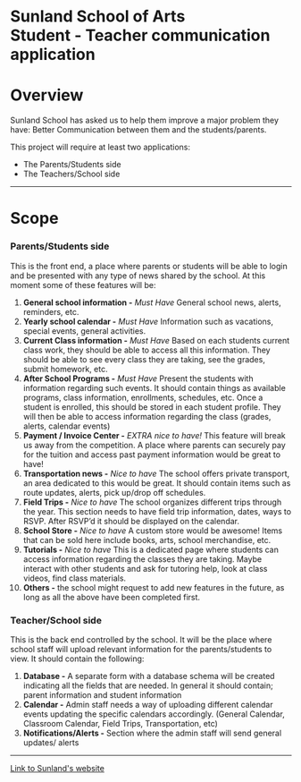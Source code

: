 # Sunland School of Arts <br> Student - Teacher communication application


# Overview
Sunland School has asked us to help them improve a major problem they have: Better Communication between them and the students/parents.

 This project will require at least two applications:
* The Parents/Students side
* The Teachers/School side

---

# Scope
### Parents/Students side

This is the front end, a place where parents or students will be able to login and be presented with any type of news shared by the school. At this moment some of these features will be:

1. **General school information -** _Must Have_ General school news, alerts, reminders, etc.
2. **Yearly school calendar -** _Must Have_ Information such as vacations, special events, general activities.
3. **Current Class information -**  _Must Have_ Based on each students current class work, they should be able to access all this information. They should be able to see every class they are taking, see the grades, submit homework, etc.
4. **After School Programs -** _Must Have_ Present the students with information regarding such events. It should contain things as available programs,  class information, enrollments, schedules, etc. Once a student is enrolled, this should be stored in each student profile. They will then be able to access information regarding the class (grades, alerts, calendar events)
5. **Payment / Invoice Center -** _EXTRA nice to have!_  This feature will break us away from the competition. A place where parents can securely pay for the tuition and access past payment information would be great to have! 
6. **Transportation news -** _Nice to have_  The school offers private transport, an area dedicated to this would be great. It should contain items such as route updates, alerts, pick up/drop off schedules.
7. **Field Trips -** _Nice to have_  The school organizes different trips through the year. This section needs to have field trip information, dates, ways to RSVP. After RSVP’d it should be displayed on the calendar. 
8. **School Store -** _Nice to have_ A custom store would be awesome! Items that can be sold here include books, arts, school merchandise, etc. 
9. **Tutorials -** _Nice to have_ This is a dedicated page where students can access information regarding the classes they are taking. Maybe interact with other students and ask for tutoring help, look at class videos, find class materials. 
10. **Others -** the school might request to add new features in the future, as long as all the above have been completed first.  


### Teacher/School side

This is the back end controlled by the school. It will be the place where school staff will upload relevant information for the parents/students to view. It should contain the following:

1. **Database -** A separate form with a database schema will be created indicating all the fields that are needed. In general it should contain; parent information and  student information
2. **Calendar -** Admin staff needs a way of uploading different calendar events updating the specific calendars accordingly. (General Calendar, Classroom Calendar, Field Trips, Transportation, etc)
3. **Notifications/Alerts -** Section where the admin staff will send general updates/ alerts

---

[Link to Sunland's website](https://www.sunland.mx/) 



